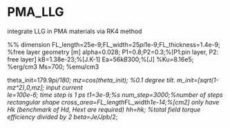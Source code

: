 # PMA_LLG
integrate LLG in PMA materials via RK4 method

%% dimension
FL_length=25e-9;FL_width=25*pi*1e-9;FL_thickness=1.4e-9; %free layer geometry [m]
alpha=0.028;
P1=0.8;P2=0.3;%[P1:pin layer, P2: free layer]
kB=1.38e-23;%[J.K-1]
Ea=56*kB*300;%[J]
%Ku=8.16e5; %erg/cm3
Ms=700; %emu/cm3

  theta_init=179.9*pi/180;
  mz=cos(theta_init); %0.1 degree tilt.
  m_init=[sqrt(1-mz^2),0,mz];
input current  
  Ie=100e-6;
time step is 1 ps
  t1=3e-9;%s
  num_step=3000;%number of steps
rectangular shape 
  cross_area=FL_length*FL_width*1e-14;%[cm2]
only have Hk (benchmark of Hd, Hext are required)
    hh=hk; %total field
torque efficiency divided by 2
    beta=Je/Jp*b/2;


